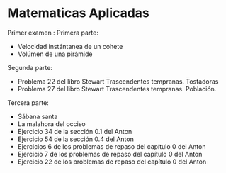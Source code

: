 # Matematicas Aplicadas

Primer examen : 
Primera parte:
- Velocidad instántanea de un cohete
- Volúmen de una pirámide

Segunda parte:
- Problema 22 del libro Stewart Trascendentes tempranas. Tostadoras
- Problema 27  del libro Stewart Trascendentes tempranas. Población.

Tercera parte:
- Sábana santa
- La malahora del occiso
- Ejercicio 34 de la sección 0.1 del Anton
- Ejercicio 54 de la sección 0.4  del Anton
- Ejercicios 6 de los problemas de repaso del capítulo 0  del Anton
- Ejercicio 7 de los problemas de repaso del capítulo 0  del Anton
- Ejercicio 22 de los problemas de repaso del capítulo 0  del Anton
